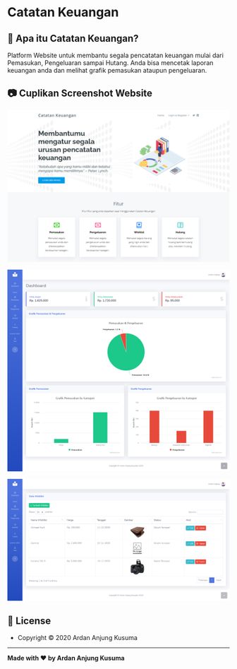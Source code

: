 # Catatan Keuangan

## :notebook_with_decorative_cover: Apa itu Catatan Keuangan?

Platform Website untuk membantu segala pencatatan keuangan mulai dari Pemasukan, Pengeluaran sampai Hutang. Anda bisa mencetak laporan keuangan anda dan melihat grafik pemasukan ataupun pengeluaran.

## :camera: Cuplikan Screenshot Website

![SS](public/md_assets/header.png)

![SS](public/md_assets/dashboard.png)

![SS](public/md_assets/wishlist.png)

## 🌌 License

-   Copyright © 2020 Ardan Anjung Kusuma

---

**Made with ❤️ by Ardan Anjung Kusuma**
